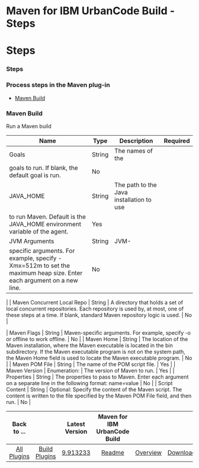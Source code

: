 
Maven for IBM UrbanCode Build - Steps
=====================================

# Steps



### Steps




 



### Process steps in the Maven plug-in


* [Maven Build](#maven_build)




### Maven Build


Run a 
Maven build




| Name | Type | Description | Required |
| --- | --- | --- | --- |
| Goals | String | The names of the 
goals to run. If blank, the default goal is run. | No |
| JAVA\_HOME | String | The path to the Java installation to use
 to run Maven. Default is the JAVA\_HOME environment variable of the agent. | Yes |
| JVM Arguments | String | JVM-
specific arguments. For example, specify -Xmx=512m to set the maximum heap size. Enter each argument on a new line. | No
 |
| Maven Concurrent Local Repo | String | A directory that holds a set of local concurrent repositories. Each 
repository is used by, at most, one of these steps at a time. If blank, standard Maven repository logic is used. | No |

| Maven Flags | String | Maven-specific arguments. For example, specify -o or offline to work offline. | No |
| Maven 
Home | String | The location of the Maven installation, where the Maven executable is located in the bin subdirectory. 
If the Maven executable program is not on the system path, the Maven Home field is used to locate the Maven executable 
program. | No |
| Maven POM File | String | The name of the POM script file. | Yes |
| Maven Version | Enumeration: | 
The version of Maven to run. | Yes |
| Properties | String | The properties to pass to Maven. Enter each argument on a 
separate line in the following format: name=value | No |
| Script Content | String | Optional: Specify the content of 
the Maven script. The content is written to the file specified by the Maven POM File field, and then run. | No |





|Back to ...||Latest Version|Maven for IBM UrbanCode Build |||
| :---: | :---: | :---: | :---: | :---: | :---: |
|[All Plugins](../../index.md)|[Build Plugins](../README.md)|[9.913233](https://raw.githubusercontent.com/UrbanCode/IBM-UCB-PLUGINS/main/files/Maven/Maven-9.913233.zip)|[Readme](README.md)|[Overview](overview.md)|[Downloads](downloads.md)|
